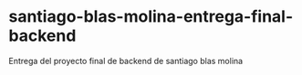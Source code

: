 # santiago-blas-molina-entrega-final-backend
Entrega del proyecto final de backend de santiago blas molina
